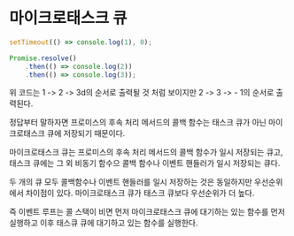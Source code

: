 # 마이크로태스크 큐

```javascript
setTimeout(() => console.log(1), 0);

Promise.resolve()
    .then(() => console.log(2))
    .then(() => console.log(3));
```

위 코드는 1 -> 2 -> 3d의 순서로 출력될 것 처럼 보이지만 2 -> 3 -> - 1의 순서로 출력된다.

정답부터 말하자면 프로미스의 후속 처리 메서드의 콜백 함수는 태스크 큐가 아닌 마이크로태스크 큐에 저장되기 때문이다.

마이크로태스크 큐는 프로미스의 후속 처리 메서드의 콜백 함수가 일시 저장되는 큐고, 태스크 큐에는 그 외 비동기 함수으 콜백 함수나 이벤트 핸들러가 일시 저장되는 큐다.

두 개의 큐 모두 콜백함수나 이벤트 핸들러를 일시 저장하는 것은 동일하지만 우선순위에서 차이점이 있다. 마이크로태스크 큐가 태스크 큐보다 우선순위가 더 높다.

즉 이벤트 루프는 콜 스택이 비면 먼저 마이크로태스크 큐에 대기하는 있는 함수를 먼저 실행하고 이후 태스큐 큐에 대기하고 있는 함수를 실행한다.
